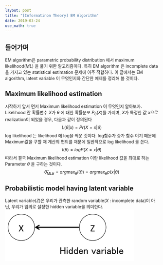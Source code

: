 ```yaml
---
layout: post
title: "[Informatinon Theory] EM Algorithm"
date: 2019-03-24
use_math: true
---
```

## 들어가며
EM algorithm은 parametric probability distribution 에서 maximum likelihood(*ML*) 을 풀기 위한 알고리즘이다. 특히 EM algorithm 은 incomplete data 을 가지고 있는 statistical estimation 문제에 아주 적합하다. 이 글에서는 EM algorithm, latent variable 이 무엇인지와 간단한 예제를 정리해 볼 것이다.

## Maximum likelihood estimation
시작하기 앞서 먼저 Maximum likelihood estimation 이 무엇인지 알아보자. Likelihood 란 확률변수 $X$가 $\theta$ 에 대한 확률분포 $P_{\theta}(X)$를 가지며, $X$가 특정한 값 $x$으로 realization이 되었을 경우, 다음과 같이 정의된다
$$ L(\theta|x) = Pr(X=x|\theta) $$
log likelihood 는 likelihood 에 log을 씌운 것이다. log함수가 증가 함수 이기 때문에 Maximum값을 구할 때 계산의 편의를 때문에 일반적으로 log likelihood 을 쓴다.
$$ l(\theta) = log P(X=x|\theta) $$
따라서 결국 Maximum likelihood estimation 이란 likelihood 값을 최대로 하는 Parameter $\theta$ 을 구하는 것이다.
$$ \hat{\theta}_{MLE} = arg \max_{\theta} l(\theta) = arg \max_{\theta} p(x|\theta) $$

## Probabilistic model having latent variable
Latent variable($Z$)은 우리가 관측한 random variable($X$ : incomplete data)이 아닌, 우리가 임의로 설정한 hidden variable을 의미한다.
![hidden variable Z](/assets/images/post/post1_1.png)
